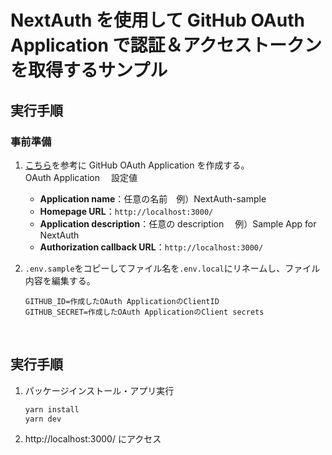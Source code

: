 # NextAuth を使用して GitHub OAuth Application で認証＆アクセストークンを取得するサンプル

## 実行手順

### 事前準備

1. [こちら](https://docs.github.com/ja/developers/apps/creating-an-oauth-app)を参考に GitHub OAuth Application を作成する。  
   OAuth Application 　設定値

   - **Application name**：任意の名前　例）NextAuth-sample
   - **Homepage URL**：`http://localhost:3000/`
   - **Application description**：任意の description 　例）Sample App for NextAuth
   - **Authorization callback URL**：`http://localhost:3000/`

2. `.env.sample`をコピーしてファイル名を`.env.local`にリネームし、ファイル内容を編集する。
   ```.env.local
   GITHUB_ID=作成したOAuth ApplicationのClientID
   GITHUB_SECRET=作成したOAuth ApplicationのClient secrets
   ```

<br />

## 実行手順

1. パッケージインストール・アプリ実行
   ```bash
   yarn install
   yarn dev
   ```
1. http://localhost:3000/ にアクセス
